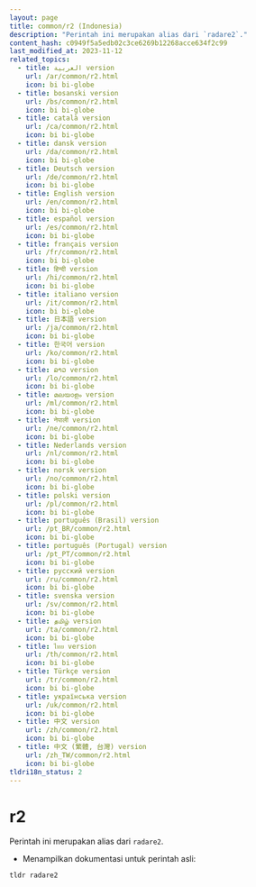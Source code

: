 ```yaml
---
layout: page
title: common/r2 (Indonesia)
description: "Perintah ini merupakan alias dari `radare2`."
content_hash: c0949f5a5edb02c3ce6269b12268acce634f2c99
last_modified_at: 2023-11-12
related_topics:
  - title: العربية version
    url: /ar/common/r2.html
    icon: bi bi-globe
  - title: bosanski version
    url: /bs/common/r2.html
    icon: bi bi-globe
  - title: català version
    url: /ca/common/r2.html
    icon: bi bi-globe
  - title: dansk version
    url: /da/common/r2.html
    icon: bi bi-globe
  - title: Deutsch version
    url: /de/common/r2.html
    icon: bi bi-globe
  - title: English version
    url: /en/common/r2.html
    icon: bi bi-globe
  - title: español version
    url: /es/common/r2.html
    icon: bi bi-globe
  - title: français version
    url: /fr/common/r2.html
    icon: bi bi-globe
  - title: हिन्दी version
    url: /hi/common/r2.html
    icon: bi bi-globe
  - title: italiano version
    url: /it/common/r2.html
    icon: bi bi-globe
  - title: 日本語 version
    url: /ja/common/r2.html
    icon: bi bi-globe
  - title: 한국어 version
    url: /ko/common/r2.html
    icon: bi bi-globe
  - title: ລາວ version
    url: /lo/common/r2.html
    icon: bi bi-globe
  - title: മലയാളം version
    url: /ml/common/r2.html
    icon: bi bi-globe
  - title: नेपाली version
    url: /ne/common/r2.html
    icon: bi bi-globe
  - title: Nederlands version
    url: /nl/common/r2.html
    icon: bi bi-globe
  - title: norsk version
    url: /no/common/r2.html
    icon: bi bi-globe
  - title: polski version
    url: /pl/common/r2.html
    icon: bi bi-globe
  - title: português (Brasil) version
    url: /pt_BR/common/r2.html
    icon: bi bi-globe
  - title: português (Portugal) version
    url: /pt_PT/common/r2.html
    icon: bi bi-globe
  - title: русский version
    url: /ru/common/r2.html
    icon: bi bi-globe
  - title: svenska version
    url: /sv/common/r2.html
    icon: bi bi-globe
  - title: தமிழ் version
    url: /ta/common/r2.html
    icon: bi bi-globe
  - title: ไทย version
    url: /th/common/r2.html
    icon: bi bi-globe
  - title: Türkçe version
    url: /tr/common/r2.html
    icon: bi bi-globe
  - title: українська version
    url: /uk/common/r2.html
    icon: bi bi-globe
  - title: 中文 version
    url: /zh/common/r2.html
    icon: bi bi-globe
  - title: 中文 (繁體, 台灣) version
    url: /zh_TW/common/r2.html
    icon: bi bi-globe
tldri18n_status: 2
---
```

# r2

Perintah ini merupakan alias dari `radare2`.

- Menampilkan dokumentasi untuk perintah asli:

`tldr radare2`
